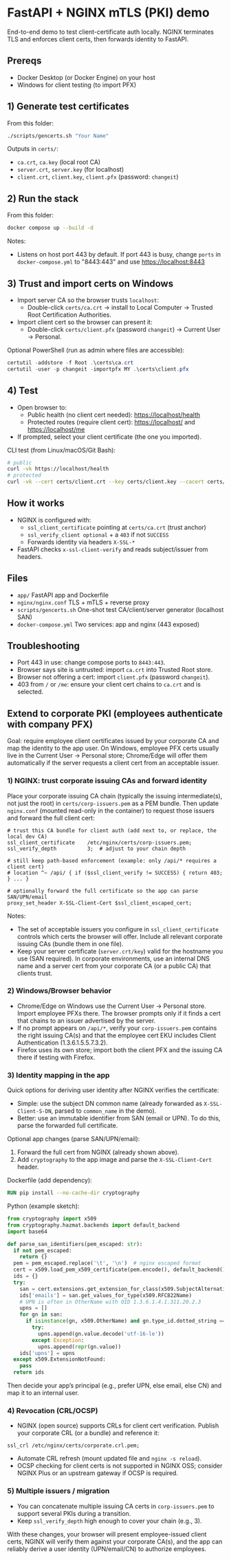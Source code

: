 # FastAPI + NGINX mTLS (PKI) demo

End-to-end demo to test client-certificate auth locally. NGINX terminates TLS and enforces client certs, then forwards identity to FastAPI.

## Prereqs

- Docker Desktop (or Docker Engine) on your host
- Windows for client testing (to import PFX)

## 1) Generate test certificates

From this folder:

```bash
./scripts/gencerts.sh "Your Name"
```

Outputs in `certs/`:

- `ca.crt`, `ca.key` (local root CA)
- `server.crt`, `server.key` (for localhost)
- `client.crt`, `client.key`, `client.pfx` (password: `changeit`)

## 2) Run the stack

From this folder:

```bash
docker compose up --build -d
```

Notes:

- Listens on host port 443 by default. If port 443 is busy, change `ports` in `docker-compose.yml` to "8443:443" and use <https://localhost:8443>

## 3) Trust and import certs on Windows

- Import server CA so the browser trusts `localhost`:
  - Double-click `certs/ca.crt` → install to Local Computer → Trusted Root Certification Authorities.
- Import client cert so the browser can present it:
  - Double-click `certs/client.pfx` (password `changeit`) → Current User → Personal.

Optional PowerShell (run as admin where files are accessible):

```powershell
certutil -addstore -f Root .\certs\ca.crt
certutil -user -p changeit -importpfx MY .\certs\client.pfx
```

## 4) Test

- Open browser to:
  - Public health (no client cert needed): <https://localhost/health>
  - Protected routes (require client cert): <https://localhost/> and <https://localhost/me>
- If prompted, select your client certificate (the one you imported).

CLI test (from Linux/macOS/Git Bash):

```bash
# public
curl -vk https://localhost/health
# protected
curl -vk --cert certs/client.crt --key certs/client.key --cacert certs/ca.crt https://localhost/me
```

## How it works

- NGINX is configured with:
  - `ssl_client_certificate` pointing at `certs/ca.crt` (trust anchor)
  - `ssl_verify_client optional` + a `403` if not `SUCCESS`
  - Forwards identity via headers `X-SSL-*`
- FastAPI checks `x-ssl-client-verify` and reads subject/issuer from headers.

## Files

- `app/` FastAPI app and Dockerfile
- `nginx/nginx.conf` TLS + mTLS + reverse proxy
- `scripts/gencerts.sh` One-shot test CA/client/server generator (localhost SAN)
- `docker-compose.yml` Two services: app and nginx (443 exposed)

## Troubleshooting

- Port 443 in use: change compose ports to `8443:443`.
- Browser says site is untrusted: import `ca.crt` into Trusted Root store.
- Browser not offering a cert: import `client.pfx` (password `changeit`).
- 403 from `/` or `/me`: ensure your client cert chains to `ca.crt` and is selected.

## Extend to corporate PKI (employees authenticate with company PFX)

Goal: require employee client certificates issued by your corporate CA and map the identity to the app user. On Windows, employee PFX certs usually live in the Current User → Personal store; Chrome/Edge will offer them automatically if the server requests a client cert from an acceptable issuer.

### 1) NGINX: trust corporate issuing CAs and forward identity

Place your corporate issuing CA chain (typically the issuing intermediate(s), not just the root) in `certs/corp-issuers.pem` as a PEM bundle. Then update `nginx.conf` (mounted read-only in the container) to request those issuers and forward the full client cert:

```nginx
# trust this CA bundle for client auth (add next to, or replace, the local dev CA)
ssl_client_certificate    /etc/nginx/certs/corp-issuers.pem;
ssl_verify_depth          3;  # adjust to your chain depth

# still keep path-based enforcement (example: only /api/* requires a client cert)
# location ^~ /api/ { if ($ssl_client_verify != SUCCESS) { return 403; } ... }

# optionally forward the full certificate so the app can parse SAN/UPN/email
proxy_set_header X-SSL-Client-Cert $ssl_client_escaped_cert;
```

Notes:

- The set of acceptable issuers you configure in `ssl_client_certificate` controls which certs the browser will offer. Include all relevant corporate issuing CAs (bundle them in one file).
- Keep your server certificate (`server.crt/key`) valid for the hostname you use (SAN required). In corporate environments, use an internal DNS name and a server cert from your corporate CA (or a public CA) that clients trust.

### 2) Windows/Browser behavior

- Chrome/Edge on Windows use the Current User → Personal store. Import employee PFXs there. The browser prompts only if it finds a cert that chains to an issuer advertised by the server.
- If no prompt appears on `/api/*`, verify your `corp-issuers.pem` contains the right issuing CA(s) and that the employee cert EKU includes Client Authentication (1.3.6.1.5.5.7.3.2).
- Firefox uses its own store; import both the client PFX and the issuing CA there if testing with Firefox.

### 3) Identity mapping in the app

Quick options for deriving user identity after NGINX verifies the certificate:

- Simple: use the subject DN common name (already forwarded as `X-SSL-Client-S-DN`, parsed to `common_name` in the demo).
- Better: use an immutable identifier from SAN (email or UPN). To do this, parse the forwarded full certificate.

Optional app changes (parse SAN/UPN/email):

1) Forward the full cert from NGINX (already shown above).
2) Add `cryptography` to the app image and parse the `X-SSL-Client-Cert` header.

Dockerfile (add dependency):

```dockerfile
RUN pip install --no-cache-dir cryptography
```

Python (example sketch):

```python
from cryptography import x509
from cryptography.hazmat.backends import default_backend
import base64

def parse_san_identifiers(pem_escaped: str):
  if not pem_escaped:
    return {}
  pem = pem_escaped.replace('\t', '\n')  # nginx escaped format
  cert = x509.load_pem_x509_certificate(pem.encode(), default_backend())
  ids = {}
  try:
    san = cert.extensions.get_extension_for_class(x509.SubjectAlternativeName).value
    ids['emails'] = san.get_values_for_type(x509.RFC822Name)
    # UPN is often in OtherName with OID 1.3.6.1.4.1.311.20.2.3
    upns = []
    for gn in san:
      if isinstance(gn, x509.OtherName) and gn.type_id.dotted_string == '1.3.6.1.4.1.311.20.2.3':
        try:
          upns.append(gn.value.decode('utf-16-le'))
        except Exception:
          upns.append(repr(gn.value))
    ids['upns'] = upns
  except x509.ExtensionNotFound:
    pass
  return ids
```

Then decide your app’s principal (e.g., prefer UPN, else email, else CN) and map it to an internal user.

### 4) Revocation (CRL/OCSP)

- NGINX (open source) supports CRLs for client cert verification. Publish your corporate CRL (or a bundle) and reference it:

```nginx
ssl_crl /etc/nginx/certs/corporate.crl.pem;
```

- Automate CRL refresh (mount updated file and `nginx -s reload`).
- OCSP checking for client certs is not supported in NGINX OSS; consider NGINX Plus or an upstream gateway if OCSP is required.

### 5) Multiple issuers / migration

- You can concatenate multiple issuing CA certs in `corp-issuers.pem` to support several PKIs during a transition.
- Keep `ssl_verify_depth` high enough to cover your chain (e.g., 3).

With these changes, your browser will present employee-issued client certs, NGINX will verify them against your corporate CA(s), and the app can reliably derive a user identity (UPN/email/CN) to authorize employees.
